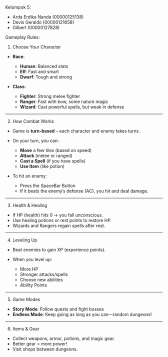 Kelompok 5:
- Arda Erdika Nanda (00000125138)
- Devis Geraldo (00000121658)
- Gilbert (00000127828)

Gameplay Rules: 

1. Choose Your Character

* **Race**:

  * **Human**: Balanced stats
  * **Elf**: Fast and smart
  * **Dwarf**: Tough and strong

* **Class**:

  * **Fighter**: Strong melee fighter
  * **Ranger**: Fast with bow, some nature magic
  * **Wizard**: Cast powerful spells, but weak in defense

---

2. How Combat Works

* Game is **turn-based** – each character and enemy takes turns.

* On your turn, you can:

  * **Move** a few tiles (based on speed)
  * **Attack** (melee or ranged)
  * **Cast a Spell** (if you have spells)
  * **Use Item** (like potion)

* To hit an enemy:

  * Press the SpaceBar Button
  * If it beats the enemy’s defense (AC), you hit and deal damage.

---

3. Health & Healing

* If HP (health) hits 0 → you fall unconscious.
* Use healing potions or rest points to restore HP.
* Wizards and Rangers regain spells after rest.

---

4. Leveling Up

* Beat enemies to gain XP (experience points).
* When you level up:

  * More HP
  * Stronger attacks/spells
  * Choose new abilities
  * Ability Points

---

5. Game Modes

* **Story Mode**: Follow quests and fight bosses
* **Endless Mode**: Keep going as long as you can—random dungeons!

---

6. Items & Gear

* Collect weapons, armor, potions, and magic gear.
* Better gear = more power!
* Visit shops between dungeons.
